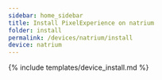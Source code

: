 ```yaml
---
sidebar: home_sidebar
title: Install PixelExperience on natrium
folder: install
permalink: /devices/natrium/install
device: natrium
---
```

{% include templates/device_install.md %}
